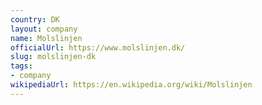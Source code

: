 ```yaml
---
country: DK
layout: company
name: Molslinjen
officialUrl: https://www.molslinjen.dk/
slug: molslinjen-dk
tags:
- company
wikipediaUrl: https://en.wikipedia.org/wiki/Molslinjen
---
```

